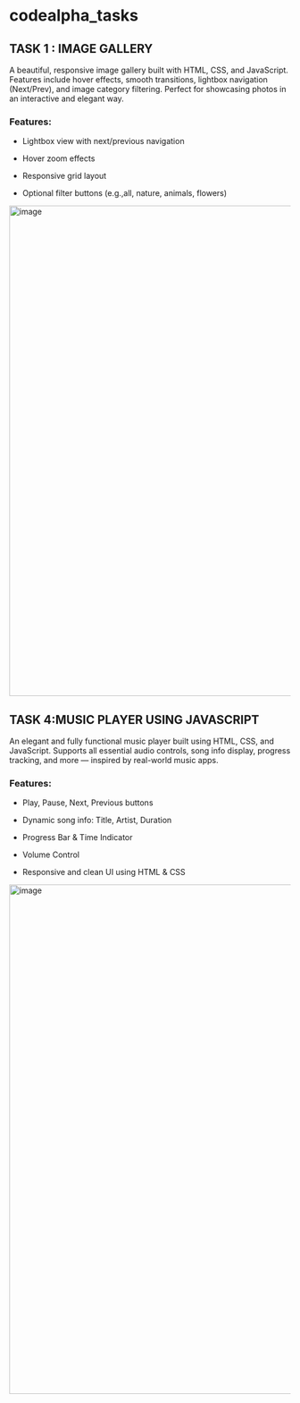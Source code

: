 # codealpha_tasks
## TASK 1 : IMAGE GALLERY


A beautiful, responsive image gallery built with HTML, CSS, and JavaScript. Features include hover effects, smooth transitions, lightbox navigation (Next/Prev), and image category filtering. Perfect for showcasing photos in an interactive and elegant way.

### Features:

- Lightbox view with next/previous navigation

- Hover zoom effects

- Responsive grid layout

- Optional filter buttons (e.g.,all, nature, animals, flowers)

<img width="1898" height="877" alt="image" src="https://github.com/user-attachments/assets/02f8dc6c-8f55-42e1-a959-7420770837a5" />



## TASK 4:MUSIC PLAYER USING JAVASCRIPT


An elegant and fully functional music player built using HTML, CSS, and JavaScript. Supports all essential audio controls, song info display, progress tracking, and more — inspired by real-world music apps.

 ### Features:
 
 - Play, Pause, Next, Previous buttons
 
 - Dynamic song info: Title, Artist, Duration
 
 - Progress Bar & Time Indicator
 
 - Volume Control
 
 - Responsive and clean UI using HTML & CSS

 <img width="1918" height="911" alt="image" src="https://github.com/user-attachments/assets/5014e11b-962e-4d76-b573-305b3e838297" />
